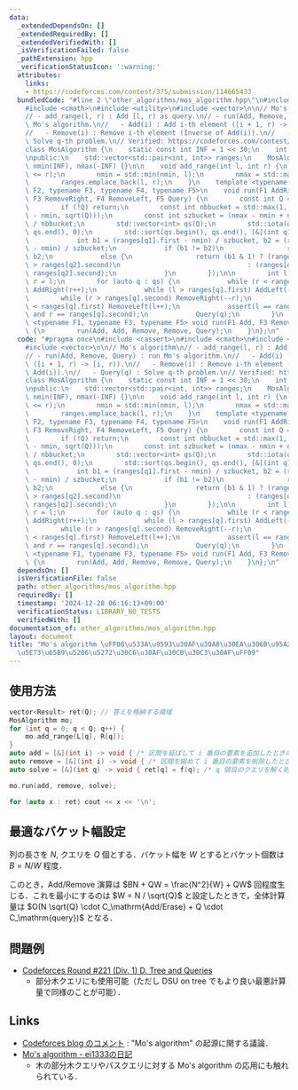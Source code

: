 ```yaml
---
data:
  _extendedDependsOn: []
  _extendedRequiredBy: []
  _extendedVerifiedWith: []
  _isVerificationFailed: false
  _pathExtension: hpp
  _verificationStatusIcon: ':warning:'
  attributes:
    links:
    - https://codeforces.com/contest/375/submission/114665433
  bundledCode: "#line 2 \"other_algorithms/mos_algorithm.hpp\"\n#include <cassert>\n\
    #include <cmath>\n#include <utility>\n#include <vector>\n\n// Mo's algorithm\n\
    // - add_range(l, r) : Add [l, r) as query.\n// - run(Add, Remove, Query) : run\
    \ Mo's algorithm.\n//   - Add(i) : Add i-th element ([i + 1, r) -> [i, r)).\n\
    //   - Remove(i) : Remove i-th element (Inverse of Add(i)).\n//   - Query(q) :\
    \ Solve q-th problem.\n// Verified: https://codeforces.com/contest/375/submission/114665433\n\
    class MosAlgorithm {\n    static const int INF = 1 << 30;\n    int nmin, nmax;\n\
    \npublic:\n    std::vector<std::pair<int, int>> ranges;\n    MosAlgorithm() :\
    \ nmin(INF), nmax(-INF) {}\n\n    void add_range(int l, int r) {\n        assert(l\
    \ <= r);\n        nmin = std::min(nmin, l);\n        nmax = std::max(nmax, r);\n\
    \        ranges.emplace_back(l, r);\n    }\n    template <typename F1, typename\
    \ F2, typename F3, typename F4, typename F5>\n    void run(F1 AddRight, F2 AddLeft,\
    \ F3 RemoveRight, F4 RemoveLeft, F5 Query) {\n        const int Q = ranges.size();\n\
    \        if (!Q) return;\n        const int nbbucket = std::max(1, std::min<int>(nmax\
    \ - nmin, sqrt(Q)));\n        const int szbucket = (nmax - nmin + nbbucket - 1)\
    \ / nbbucket;\n        std::vector<int> qs(Q);\n        std::iota(qs.begin(),\
    \ qs.end(), 0);\n        std::sort(qs.begin(), qs.end(), [&](int q1, int q2) {\n\
    \            int b1 = (ranges[q1].first - nmin) / szbucket, b2 = (ranges[q2].first\
    \ - nmin) / szbucket;\n            if (b1 != b2)\n                return b1 <\
    \ b2;\n            else {\n                return (b1 & 1) ? (ranges[q1].second\
    \ > ranges[q2].second)\n                                : (ranges[q1].second <\
    \ ranges[q2].second);\n            }\n        });\n\n        int l = ranges[qs[0]].first,\
    \ r = l;\n        for (auto q : qs) {\n            while (r < ranges[q].second)\
    \ AddRight(r++);\n            while (l > ranges[q].first) AddLeft(--l);\n    \
    \        while (r > ranges[q].second) RemoveRight(--r);\n            while (l\
    \ < ranges[q].first) RemoveLeft(l++);\n            assert(l == ranges[q].first\
    \ and r == ranges[q].second);\n            Query(q);\n        }\n    }\n    template\
    \ <typename F1, typename F3, typename F5> void run(F1 Add, F3 Remove, F5 Query)\
    \ {\n        run(Add, Add, Remove, Remove, Query);\n    }\n};\n"
  code: "#pragma once\n#include <cassert>\n#include <cmath>\n#include <utility>\n\
    #include <vector>\n\n// Mo's algorithm\n// - add_range(l, r) : Add [l, r) as query.\n\
    // - run(Add, Remove, Query) : run Mo's algorithm.\n//   - Add(i) : Add i-th element\
    \ ([i + 1, r) -> [i, r)).\n//   - Remove(i) : Remove i-th element (Inverse of\
    \ Add(i)).\n//   - Query(q) : Solve q-th problem.\n// Verified: https://codeforces.com/contest/375/submission/114665433\n\
    class MosAlgorithm {\n    static const int INF = 1 << 30;\n    int nmin, nmax;\n\
    \npublic:\n    std::vector<std::pair<int, int>> ranges;\n    MosAlgorithm() :\
    \ nmin(INF), nmax(-INF) {}\n\n    void add_range(int l, int r) {\n        assert(l\
    \ <= r);\n        nmin = std::min(nmin, l);\n        nmax = std::max(nmax, r);\n\
    \        ranges.emplace_back(l, r);\n    }\n    template <typename F1, typename\
    \ F2, typename F3, typename F4, typename F5>\n    void run(F1 AddRight, F2 AddLeft,\
    \ F3 RemoveRight, F4 RemoveLeft, F5 Query) {\n        const int Q = ranges.size();\n\
    \        if (!Q) return;\n        const int nbbucket = std::max(1, std::min<int>(nmax\
    \ - nmin, sqrt(Q)));\n        const int szbucket = (nmax - nmin + nbbucket - 1)\
    \ / nbbucket;\n        std::vector<int> qs(Q);\n        std::iota(qs.begin(),\
    \ qs.end(), 0);\n        std::sort(qs.begin(), qs.end(), [&](int q1, int q2) {\n\
    \            int b1 = (ranges[q1].first - nmin) / szbucket, b2 = (ranges[q2].first\
    \ - nmin) / szbucket;\n            if (b1 != b2)\n                return b1 <\
    \ b2;\n            else {\n                return (b1 & 1) ? (ranges[q1].second\
    \ > ranges[q2].second)\n                                : (ranges[q1].second <\
    \ ranges[q2].second);\n            }\n        });\n\n        int l = ranges[qs[0]].first,\
    \ r = l;\n        for (auto q : qs) {\n            while (r < ranges[q].second)\
    \ AddRight(r++);\n            while (l > ranges[q].first) AddLeft(--l);\n    \
    \        while (r > ranges[q].second) RemoveRight(--r);\n            while (l\
    \ < ranges[q].first) RemoveLeft(l++);\n            assert(l == ranges[q].first\
    \ and r == ranges[q].second);\n            Query(q);\n        }\n    }\n    template\
    \ <typename F1, typename F3, typename F5> void run(F1 Add, F3 Remove, F5 Query)\
    \ {\n        run(Add, Add, Remove, Remove, Query);\n    }\n};\n"
  dependsOn: []
  isVerificationFile: false
  path: other_algorithms/mos_algorithm.hpp
  requiredBy: []
  timestamp: '2024-12-28 06:16:13+09:00'
  verificationStatus: LIBRARY_NO_TESTS
  verifiedWith: []
documentation_of: other_algorithms/mos_algorithm.hpp
layout: document
title: "Mo's algorithm \uFF08\u533A\u9593\u30AF\u30A8\u30EA\u306B\u95A2\u3059\u308B\
  \u5E73\u65B9\u5206\u5272\u30C6\u30AF\u30CB\u30C3\u30AF\uFF09"
---
```


## 使用方法

```cpp
vector<Result> ret(Q); // 答えを格納する領域
MosAlgorithm mo;
for (int q = 0; q < Q; q++) {
    mo.add_range(L[q], R[q]);
}
auto add = [&](int i) -> void { /* 区間を延ばして i 番目の要素を追加したときの処理 */ };
auto remove = [&](int i) -> void { /* 区間を縮めて i 番目の要素を削除したときの処理 */ };
auto solve = [&](int q) -> void { ret[q] = f(q); /* q 個目のクエリを解く処理 */ };

mo.run(add, remove, solve);

for (auto x : ret) cout << x << '\n';
```

## 最適なバケット幅設定

列の長さを $N$, クエリを $Q$ 個とする．バケット幅を $W$ とするとバケット個数は $B = N / W$ 程度．

このとき，Add/Remove 演算は $BN + QW = \frac{N^2}{W} + QW$ 回程度生じる．これを最小にするのは $W = N / \sqrt{Q}$ と設定したときで，全体計算量は $O(N \sqrt{Q} \cdot C_\mathrm{Add/Erase} + Q \cdot C_\mathrm{query})$ となる．

## 問題例

- [Codeforces Round #221 (Div. 1) D. Tree and Queries](https://codeforces.com/contest/375/submission/114665433)
  - 部分木クエリにも使用可能（ただし DSU on tree でもより良い最悪計算量で同様のことが可能）．

## Links

- [Codeforces blog のコメント](https://codeforces.com/blog/entry/20032?#comment-248430) : "Mo's algorithm" の起源に関する議論．
- [Mo's algorithm - ei1333の日記](https://ei1333.hateblo.jp/entry/2017/09/11/211011)
  - 木の部分木クエリやパスクエリに対する Mo's algorithm の応用にも触れられている．
